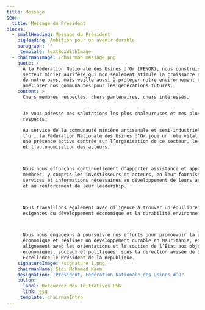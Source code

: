 ```yaml
---
title: Message
seo:
  title: Message du Président
blocks:
  - smallHeading: Message du Président
    bigHeading: Ambition pour un avenir durable
    paragraph: ''
    _template: textBoxWithImage
  - chairmanImage: /chairman message.png
    quote: >
      À la Fédération Nationale des Usines d’Or (FENOR), nous construisons un
      secteur minier aurifère qui non seulement stimule la croissance économique
      de notre pays, mais veille aussi à protéger notre environnement et à
      améliorer nos communautés pour les générations futures. 
    content: >
      Chers membres respectés, chers partenaires, chers intéressés,


      Je vous adresse mes salutations les plus chaleureuses et mes plus profonds
      respects.

      Au service de la communauté minière artisanale et semi-industrielle de
      l’or, la Fédération Nationale des Usines d’Or joue un rôle vital à travers
      une présence active centrée sur l’organisation de ce secteur, le soutien
      et l’autonomisation des acteurs.



      Nous nous efforçons continuellement d’apporter assistance et appui à nos
      membres, y compris les investisseurs et acteurs, en leur fournissant les
      services et informations nécessaires au développement de leurs activités
      et au renforcement de leur leadership.



      Nous travaillons également avec diligence à trouver un équilibre entre les
      exigences du développement économique et la durabilité environnementale.



      Nous nous engageons à poursuivre nos efforts pour promouvoir la prospérité
      économique et réaliser un développement durable en Mauritanie, en
      alignement avec les orientations et le soutien de l’État aux objectifs
      économiques, sociaux et politiques, sous la direction avisée de Son
      Excellence le Président de la République.
    signatureImage: /signature 1.png
    chairmanName: Sidi Mohamed Kaem
    designation: 'Président, Fédération Nationale des Usines d’Or'
    button:
      label: Découvrez Nos Initiatives ESG
      link: esg
    _template: chairmanIntro
---
```


